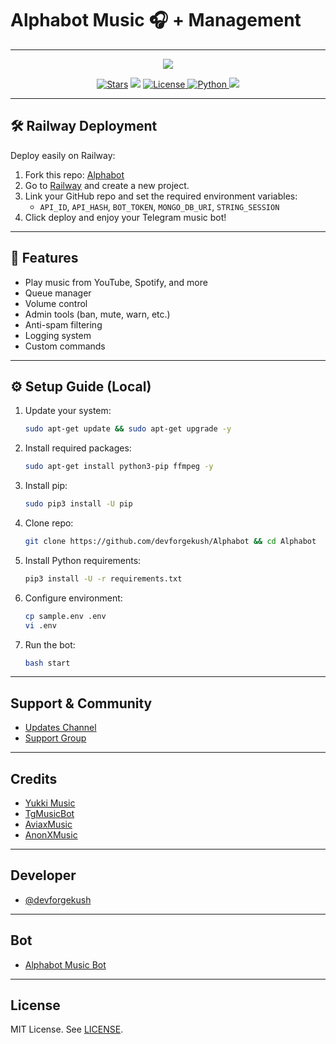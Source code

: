 # Alphabot Music 🎧 + Management

---

<p align="center">
   <img src="https://files.catbox.moe/8drqda.jpg">
 </p>

<p align="center">
<a href="https://github.com/devforgekush/Alphabot/stargazers"><img src="https://img.shields.io/github/stars/devforgekush/Alphabot?color=black&logo=github&logoColor=black&style=for-the-badge" alt="Stars" /></a>
<a href="https://github.com/devforgekush/Alphabot/network/members"> <img src="https://img.shields.io/github/forks/devforgekush/Alphabot?color=black&logo=github&logoColor=black&style=for-the-badge" /></a>
<a href="https://github.com/devforgekush/Alphabot/blob/main/LICENSE"> <img src="https://img.shields.io/badge/License-MIT-blueviolet?style=for-the-badge" alt="License" /> </a>
<a href="https://www.python.org/"> <img src="https://img.shields.io/badge/Written%20in-Python-orange?style=for-the-badge&logo=python" alt="Python" /> </a>
<a href="https://github.com/devforgekush/Alphabot/commits/main"> <img src="https://img.shields.io/github/last-commit/devforgekush/Alphabot?color=blue&logo=github&logoColor=green&style=for-the-badge" /></a>
</p>

---

## 🛠 Railway Deployment

Deploy easily on Railway:

1. Fork this repo: [Alphabot](https://github.com/devforgekush/Alphabot)
2. Go to [Railway](https://railway.app/) and create a new project.
3. Link your GitHub repo and set the required environment variables:
   - `API_ID`, `API_HASH`, `BOT_TOKEN`, `MONGO_DB_URI`, `STRING_SESSION`
4. Click deploy and enjoy your Telegram music bot!

---

## 🎵 Features

* Play music from YouTube, Spotify, and more
* Queue manager
* Volume control
* Admin tools (ban, mute, warn, etc.)
* Anti-spam filtering
* Logging system
* Custom commands

---

## ⚙️ Setup Guide (Local)

1. Update your system:
   ```sh
   sudo apt-get update && sudo apt-get upgrade -y
   ```
2. Install required packages:
   ```sh
   sudo apt-get install python3-pip ffmpeg -y
   ```
3. Install pip:
   ```sh
   sudo pip3 install -U pip
   ```
4. Clone repo:
   ```sh
   git clone https://github.com/devforgekush/Alphabot && cd Alphabot
   ```
5. Install Python requirements:
   ```sh
   pip3 install -U -r requirements.txt
   ```
6. Configure environment:
   ```sh
   cp sample.env .env
   vi .env
   ```
7. Run the bot:
   ```sh
   bash start
   ```

---

## Support & Community

- [Updates Channel](https://t.me/devforgekush)
- [Support Group](https://t.me/devforgekush)

---

## Credits

- [Yukki Music](https://github.com/TeamYukki/YukkiMusicBot)
- [TgMusicBot](https://github.com/AshokShau/TgMusicBot)
- [AviaxMusic](https://github.com/CyberPixelPro/AviaxMusic)
- [AnonXMusic](https://github.com/AnonymousX1025/AnonXMusic)

---

## Developer

- [@devforgekush](https://t.me/devforgekush)

---

## Bot

- [Alphabot Music Bot](https://t.me/AlphabotMusicBot)

---

## License

MIT License. See [LICENSE](https://github.com/devforgekush/Alphabot/blob/main/LICENSE).
